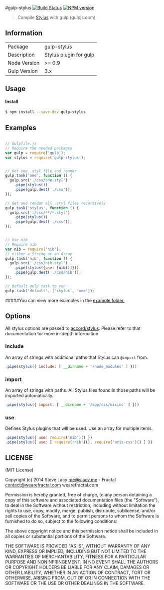 #gulp-stylus
[![Build Status](https://travis-ci.org/stevelacy/gulp-stylus.png?branch=master)](https://travis-ci.org/stevelacy/gulp-stylus)
[![NPM version](https://badge.fury.io/js/gulp-stylus.png)](http://badge.fury.io/js/gulp-stylus)

> Compile [Stylus](http://learnboost.github.io/stylus/) with gulp (gulpjs.com)

## Information

<table>
<tr>
<td>Package</td><td>gulp-stylus</td>
</tr>
<tr>
<td>Description</td>
<td>Stylus plugin for gulp</td>
</tr>
<tr>
<td>Node Version</td>
<td>>= 0.9</td>
</tr>
<tr>
<td>Gulp Version</td>
<td>3.x</td>
</tr>
</table>

## Usage

#### Install

```sh
$ npm install --save-dev gulp-stylus
```

## Examples

```javascript

// Gulpfile.js
// Require the needed packages
var gulp = require('gulp');
var stylus = require('gulp-stylus');


// Get one .styl file and render
gulp.task('one', function () {
  gulp.src('./css/one.styl')
    .pipe(stylus())
    .pipe(gulp.dest('./css'));
});

// Get and render all .styl files recursively
gulp.task('stylus', function () {
  gulp.src('./css/**/*.styl')
    .pipe(stylus())
    .pipe(gulp.dest('./css'));
});


// Use nib
// Require nib
var nib = require('nib');
// either a String or an Array
gulp.task('nib', function () {
  gulp.src('./css/nib.styl')
    .pipe(stylus({use: [nib()]}))
    .pipe(gulp.dest('./css/nib'));
});

// Default gulp task to run
gulp.task('default', ['stylus', 'one']);

```

#####You can view more examples in the [example folder.](https://github.com/stevelacy/gulp-stylus/tree/master/examples)

## Options

All stylus options are passed to [accord/stylus](https://github.com/jenius/accord/blob/master/docs/stylus.md).
Please refer to that documentation for more in-depth information.

### include
An array of strings with additional paths that Stylus can `@import` from. 

```js
.pipe(stylus({ include: [ __dirname + '/node_modules' ] }))
```

### import
An array of strings with paths. All Stylus files found in those paths will be imported automatically.

```js
.pipe(stylus({ import: [ __dirname + '/app/css/mixins' ] }))
```

### use
Defines Stylus plugins that will be used. Use an array for multiple items.

```js
.pipe(stylus({ use: require('nib')() })
.pipe(stylus({ use: [ require('nib')(), require('axis-css')() ] })
```





## LICENSE

(MIT License)

Copyright (c) 2014 Steve Lacy <me@slacy.me> - Fractal <contact@wearefractal.com> wearefractal.com

Permission is hereby granted, free of charge, to any person obtaining
a copy of this software and associated documentation files (the
"Software"), to deal in the Software without restriction, including
without limitation the rights to use, copy, modify, merge, publish,
distribute, sublicense, and/or sell copies of the Software, and to
permit persons to whom the Software is furnished to do so, subject to
the following conditions:

The above copyright notice and this permission notice shall be
included in all copies or substantial portions of the Software.

THE SOFTWARE IS PROVIDED "AS IS", WITHOUT WARRANTY OF ANY KIND,
EXPRESS OR IMPLIED, INCLUDING BUT NOT LIMITED TO THE WARRANTIES OF
MERCHANTABILITY, FITNESS FOR A PARTICULAR PURPOSE AND
NONINFRINGEMENT. IN NO EVENT SHALL THE AUTHORS OR COPYRIGHT HOLDERS BE
LIABLE FOR ANY CLAIM, DAMAGES OR OTHER LIABILITY, WHETHER IN AN ACTION
OF CONTRACT, TORT OR OTHERWISE, ARISING FROM, OUT OF OR IN CONNECTION
WITH THE SOFTWARE OR THE USE OR OTHER DEALINGS IN THE SOFTWARE.
